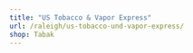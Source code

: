```yaml
---
title: "US Tobacco & Vapor Express"
url: /raleigh/us-tobacco-und-vapor-express/
shop: Tabak
---
```

